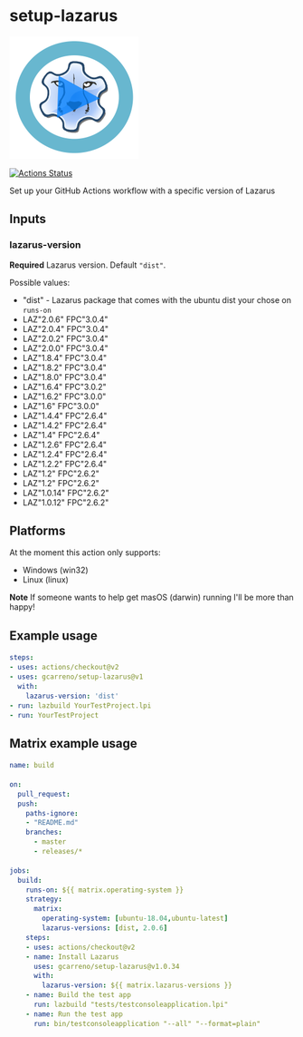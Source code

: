 # setup-lazarus

![setup-lazarus logo](images/setup-lazarus-logo.png)

[![Actions Status](https://github.com/gcarreno/setup-lazarus/workflows/Main%20Workflow/badge.svg)](https://github.com/gcarreno/setup-lazarus/actions)

Set up your GitHub Actions workflow with a specific version of Lazarus

## Inputs

### lazarus-version

**Required** Lazarus version. Default `"dist"`.

Possible values:

* "dist" - Lazarus package that comes with the ubuntu dist your chose on `runs-on`
* LAZ"2.0.6" FPC"3.0.4"
* LAZ"2.0.4" FPC"3.0.4"
* LAZ"2.0.2" FPC"3.0.4"
* LAZ"2.0.0" FPC"3.0.4"
* LAZ"1.8.4" FPC"3.0.4"
* LAZ"1.8.2" FPC"3.0.4"
* LAZ"1.8.0" FPC"3.0.4"
* LAZ"1.6.4" FPC"3.0.2"
* LAZ"1.6.2" FPC"3.0.0"
* LAZ"1.6" FPC"3.0.0"
* LAZ"1.4.4" FPC"2.6.4"
* LAZ"1.4.2" FPC"2.6.4"
* LAZ"1.4" FPC"2.6.4"
* LAZ"1.2.6" FPC"2.6.4"
* LAZ"1.2.4" FPC"2.6.4"
* LAZ"1.2.2" FPC"2.6.4"
* LAZ"1.2" FPC"2.6.2"
* LAZ"1.2" FPC"2.6.2"
* LAZ"1.0.14" FPC"2.6.2"
* LAZ"1.0.12" FPC"2.6.2"

## Platforms

At the moment this action only supports:

* Windows (win32)
* Linux (linux)

**Note** If someone wants to help get masOS (darwin) running I'll be more than happy!

## Example usage

```yaml
steps:
- uses: actions/checkout@v2
- uses: gcarreno/setup-lazarus@v1
  with:
    lazarus-version: 'dist'
- run: lazbuild YourTestProject.lpi
- run: YourTestProject
```

## Matrix example usage

```yaml
name: build

on:
  pull_request:
  push:
    paths-ignore:
    - "README.md"
    branches:
      - master
      - releases/*

jobs:
  build:
    runs-on: ${{ matrix.operating-system }}
    strategy:
      matrix:
        operating-system: [ubuntu-18.04,ubuntu-latest]
        lazarus-versions: [dist, 2.0.6]
    steps:
    - uses: actions/checkout@v2
    - name: Install Lazarus
      uses: gcarreno/setup-lazarus@v1.0.34
      with:
        lazarus-version: ${{ matrix.lazarus-versions }}
    - name: Build the test app
      run: lazbuild "tests/testconsoleapplication.lpi"
    - name: Run the test app
      run: bin/testconsoleapplication "--all" "--format=plain"
```
